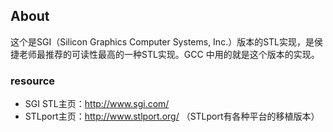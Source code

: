 ## About ##

这个是SGI（Silicon Graphics Computer Systems, Inc.）版本的STL实现，是侯捷老师最推荐的可读性最高的一种STL实现。GCC 中用的就是这个版本的实现。

### resource ###

* SGI STL主页：http://www.sgi.com/
* STLport主页：http://www.stlport.org/  （STLport有各种平台的移植版本）